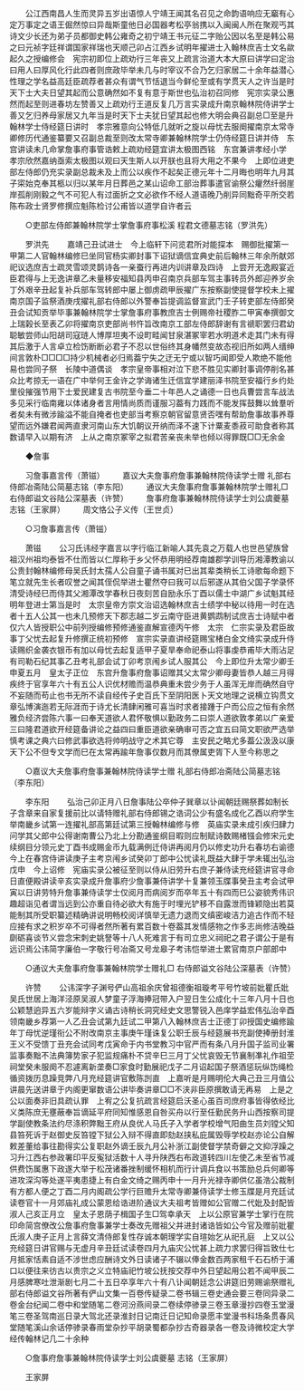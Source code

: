 <!-- { "loadSidebar": true } -->
　　公江西南昌人生而灵异五岁出语惊人宁靖王闻其名召见之命韵语响应无竆有心定万事定之语王倔然惊曰异哉斯童他日必国器考松亭翁携以入闽闽人所在聚观丐其诗文少长还为弟子员都御史韩公雍奇之初宁靖王书元征二字贻公因以名至是韩公易之曰元祯字廷祥谓国家祥瑞也天顺己卯占江西乡试明年擢进士入翰林庶吉士文名歘起久之授编修会　宪宗初即位上疏劝行三年丧又上疏言治道大本大原曰讲学曰定治曰用人曰厚风化行此四者则庶政毕举未几与时宰议不合乃乞归家居二十余年益潜心性理之学名益高廷臣疏荐者甚众有谓气节恬退当今鲜伦至或有学贯天人之许当是时天下士大夫日望其起而公意确然如不复有意于斯世也弘治初召同修　宪宗实录公惠然而起至则进春坊左赞善又上疏劝行王道反复几万言实录成升南京翰林院侍讲学士善又乞归养母家居又九年当是时天下士夫犹日望其起也修大明会典召副总□至是升翰林学士侍经筵日讲时　孝宗雅意向公特低几就听之旋以母忧去服阕擢南京太常寺卿修历代通鉴纂要又召副总裁至则改太常寺卿兼翰林院学士仍侍经筵日讲并侍　东宫讲读未几命掌詹事府事管诰敕上疏劝经筵宜讲太极图西铭　东宫兼讲孝经小学　孝宗欣然嘉纳亟索太极图以观曰天生斯人以开朕也且将大用之不果今　上即位进吏部左侍郎仍充实录副总裁未及上而公以疾作不起矣正德元年十二月晦也明年九月其子寀始克奉其柩以归以某年月日葬邑之某山诏命工部治葬事遣官谕祭公癯然纤弱崖岸孤削刚毅之气不可犯人有过面折之文必欲作不经人道语晚乃削异同黜奇平所交若陈布政士贤罗修撰应魁陈检讨公甫皆以道学自许者云 

　　○吏部左侍郎兼翰林院学士掌詹事府事松溪 程君文德墓志铭（罗洪先） 

　　罗洪先 
　　嘉靖己丑试进士　今上临轩下问览君所对能探本　赐御批擢第一甲第二人官翰林编修巳坐同官杨实卿封事下诏狱谪信宜典史前后翰林三年余所献郊祀议选庶吉士疏灵雪颂灵鹊诗各一亲蚕行再进内训讲章及四诗　上尝开无逸殿宴近臣君得与上无逸讲章乙未量移安福知县丙申召南京兵部车驾主事转员外郎迎养岁余丁外艰辛丑起复补兵部车驾转郎中屡上御虏疏甲辰擢广东按察副使提督学校未上擢南京国子监祭酒庚戌擢礼部右侍郎以外警奉旨提调监督宣武门壬子转吏部左侍郎癸丑会试知贡举毕事兼翰林院学士掌詹事府事教庶吉士例赐帝社稷胙二甲寅奉撰御文上瑞榖长至表乙卯将擢南京吏部尚书忤旨改南京工部左侍郎辞谢有言禠职罢归君幼聪敏尝师山阳胡司寇琏人博厚坦夷不设町畦闻甘泉湛冢宰若水明道术走其门未有得其后激于人言卓立检饬断断必君子不忍以世俗终其身幡然变故态视旧所如两人缙绅间言敦朴□□□□持少机械者必归焉葢宁失之迂无宁或以智巧闻即受人欺绝不能他易也尝同子祭　长陵中道偶谈　孝宗皇帝事相对泣下悲不胜见实卿封事调停削名甚众比考掠无一语在广中举何王金许之学诲诸生迁信宜学建丽泽书院至安福行乡约处里役摧强节用下士爱民建复古书院至今垂二十年邑人之诵德一日也兵曹尝言车战法多见采行临南雍以体诸身者言用情尚质而谨服习葢有力践而不能发挥鼓舞以耸羣听者矣未有微涉踰溢不能自掩者也吏部当考察京朝官留意贤否嘿有帮助詹事故事养尊望而远外嫌君闻两直隶河南山东大饥朝议开纳而泽不速下计粟麦黍菽可助食者称其数请早入以期有济　上从之南京冢宰之拟君苦亲丧未举也倾以得罪既□□无余金 

　　◆詹事 

　　习詹事嘉言传（萧镃） 
　　嘉议大夫詹事府詹事兼翰林院侍读学士赠 礼部右侍郎冶斋陆公简墓志铭（李东阳） 
　　通议大夫詹事府詹事兼翰林院学士赠礼□ 右侍郎谥文谷陆公深墓表（许赞） 
　　詹事府詹事兼翰林院侍读学士刘公虞夔墓 志铭（王家屏） 
　　周文恪公子义传（王世贞） 

　　○习詹事嘉言传（萧镃） 

　　萧镃 
　　公习氏讳经字嘉言以字行临江新喻人其先袁之万载人也世邑望族曾祖汉州祖均泰皆不仕而皆以仁厚称于乡父怀恭用明经荐南雄郡学训导历湘潭教谕以公贵封翰林编修母吴氏封太孺人公自童子诵书属对巳出其辈类稍长工诗歌每命题下笔立就先生长者叹誉之闻其侄侃举进士瞿然夺曰我可以后邪遂从其伯父国子学录怀清受诗经巳而侍其父湘潭改学春秋日夜刻苦自励永乐丁酉以儒士中湖广乡试魁其经明年登进士第当是时　太宗皇帝方崇文治诏选翰林庶吉士绩学中秘以待用一时在选者十五人公其一也未几预修天下郡志越二岁云南守臣进黄鹦鹉制试庶吉士诗赋中者仅六人皆授职公中前列授编修预修通鉴直解宣德丙午修　太宗　仁宗实录及君臣故事丁父忧去起复升修撰正统初预修　宣宗实录直讲经筵赐宝楮白金文绮实录成升侍读赐织金袭衣银币有加以母忧去起复适甲子夏旱奉命祀泰山将事虔恭甫毕大雨沾足有司勒石纪其事乙丑考礼部会试丁卯考京闱乡试人服其公　今上即位升太常少卿壬申夏五月　皇太子正位　东宫升詹事府詹事诏赠其父太常少卿母妻皆恭人越三月得疾终于官享年六十有五公人识优材赡而温恭典重未尝少务于人虽浑无岸而确然自守不妄随而苟止也书无所不读自经传子史百氏下至阴阳医卜天文地理之说横立钩贯文章弘博演迤若无际涯而于诗尤长清肆闲雅可喜当时求者接踵于户而公应之恒有余然雅负经济尝陈六事一曰奉天道欲人君怀敬惧以勤政务二曰崇人道欲敦孝弟以广亲爱三曰隆君道欲开经筵备讲论之益四曰重臣道欲亲确审可否之宜五曰简文职欲严选举慎考课之典六曰修武事欲选将帅明战守之术其它尊　主安民之略尤多葢公汲汲以康天下公不但专文学而巳在太常再踰年詹事仅数月而其僚属吏胥下人至今称思之 

　　○嘉议大夫詹事府詹事兼翰林院侍读学士赠 礼部右侍郎冶斋陆公简墓志铭（李东阳） 

　　李东阳 
　　弘治己卯正月八日詹事陆公卒仲子巽章以讣闻朝廷赐祭葬如制长子含章来自家复援前比以请特赠礼部右侍郎锡之诰词公少有盛名成化乙酉以府学生举南畿乡试第一连擢礼部高第廷试第三授翰林编修与修　英庙实录未成引疾归肆力问学其父郎中公得谢南曹公乃北上分勘通鉴纲目暇则应制赋诗数赐楮镪会修宋元史续纲目分领元史丁酉书成赐金币九载满例迁侍讲再阅月仍以修史功升右春坊右谕德　今上在春宫侍讲读庚子主考京闱乡试癸卯丁郎中公忧读礼既益大肆于学未辄出弘治戊申　今上诏修　宪庙实录公被征至则以侍从旧劳升右庶子兼侍读充经筵讲官寻命日直便殿讲读辛亥实录成升詹事府少詹事兼侍讲学十复兼领玉牒事癸丑主考会试甲寅以日讲劳特升詹事兼侍读学士仅阅月而病阅岁而卒年五十有四而巳公姿貌秀伟识趣超诣见者谓当远到公亦重自待必欲大有施于时埋光铲移不自露泄而锋颖隐出若莫能制其所受职纂述精确讲说明畅校阅详慎举无遗力退而文缜密峻洁力追古作而不轻应接有求之积岁卒不可得者然所著有累百数十卷葢其发情感物之作多志尚修洁晚益劘砺喜谈节义尝念宋刺史姚詧等十八人死难言于有司立忠义祠祀之君子谓公于是有远识焉公讳简字廉伯一字敬行号冶斋又号龙皋子考讳恺举进士累官南京户部郎中 

　　○通议大夫詹事府詹事兼翰林院学士赠礼□ 右侍郎谥文谷陆公深墓表（许赞） 

　　许赞 
　　公讳深字子渊号俨山高祖余庆曾祖德衡祖璇考平号竹坡前妣瞿氏妣吴氏世居上海洋泾原吴淑人梦童子浮海捧冠带入户翌日生公成化十三年八月十日也公颖慧逈异五六岁能辩字义诵古诗稍长洞究经史文思警锐入邑庠学益宏伟弘治辛酉领南畿乡荐第一人乙丑会试第九廷试二甲第八入翰林庶吉士正德丁卯授国史编修踰年丁母忧逆瑾衔公不附改南京主事庚午瑾诛复公职壬辰与经筵展书充副使捧册封淮王义不受馈丁丑充会试同考戊寅命于内书堂教习中官严而有条八月升国子监司业署监事奏黜不法典簿势家子犯监规痛朴不贷辛巳三月丁父忧哀毁无节襄制凖礼作祖茔祠堂癸未服阕不忍遽离新垄奏□家食时勤展祀戊子二月诏起国子祭酒惩玩纵饬绳检循资拨历息躁竞弊八月充经筵讲官敷陈剀直　上嘉听是月赐明伦大典己丑三月值公讲晨先送讲章于内阁更窜数语公讲毕奏讲章□□不浃非臣原撰敢请无再易　上是之公以面奏非旧具疏认罪　上宥之公复抗疏言经筵启沃圣心虽百司庶府事皆得依经比义类陈庶无壅蔽奉旨谪延平府同知惟感恩自咎买舟以行至任勤民务升山西按察司提学副使教条法约尽涤积弊黜王府从良优人马氏子入学者学校增气阳曲生员刘镗父知县笞死诉于赵御史反笞镗下狱公入辩不得直即劾赵挟私庇属毁辱学校赵亦论公自解敕差董给事往勘得实公复职赵外谪壬辰九月公补浙江副使督学禁奇僻之文抑浮躁之习升江西右参政署印平反寃狱活数十人寻升陕西右布政道转四川左使乙未至省节减供费饬属惠下政遂大举于松茂诸番挫制缓怀相机而行计调兵食以书策励总兵何卿等进攻深沟等处遂平夷患捷上有白金文绮之赐丙申十一月升光禄寺卿供亿虽浩公裁制有方都人便之丁酉二月内阁疏公学行巨赡升太常寺卿兼侍读学士修玉牒是月充廷试读卷官十一月郊庙礼成公蒙恩给诰进阶通议大夫祖考皆赠如公官赠二代妣及封配皆淑人己亥正月立　皇太子恩荫子楫国子生□驾幸承天　上以公原官兼学士掌行在院印命简宫僚改公詹事府詹事兼学士奏改先赠祖父并进封诸诰皆如公今官及赠前妣瞿氏淑人庚子正月上言薛文清侍郎复性存诚本朝理学实自瑄始乞从祀孔庭　上又以公充经筵日讲官赐与无虚月辛丑廷试读卷四月九庙灾公忧甚上疏力求罢归得旨致仕七月抵家恬素自适不涉世虑应酬诗文外日读诸子不辍以俸金数百两家租千石石桥于浦口以便往来彷古以贵宗之义立特庙祀竹坡公抚按交荐中外日望起用公若不闻甲辰二月感脾寒吐泄渐剧七月二十五日卒享年六十有八讣闻朝廷念公讲筵旧劳赐谕祭赠礼部右侍郎谥文谷所著有俨山文集一百卷传疑录二卷书辑三卷史通会要三卷同异录二卷金台纪闻二卷中和堂随笔二卷河汾燕间录二卷续停骖录三卷玉章漫抄四卷玉堂漫笔三卷圣驾南巡日录大驾北还录淮封日记南迁日记知命录愿丰堂漫书科场条贯春风堂随笔溪山余话停骖录春雨堂杂抄平胡录蜀都杂抄古奇器录各一卷及诗微校定大学经传翰林记几二十余种 

　　○詹事府詹事兼翰林院侍读学士刘公虞夔墓 志铭（王家屏） 

　　王家屏 

